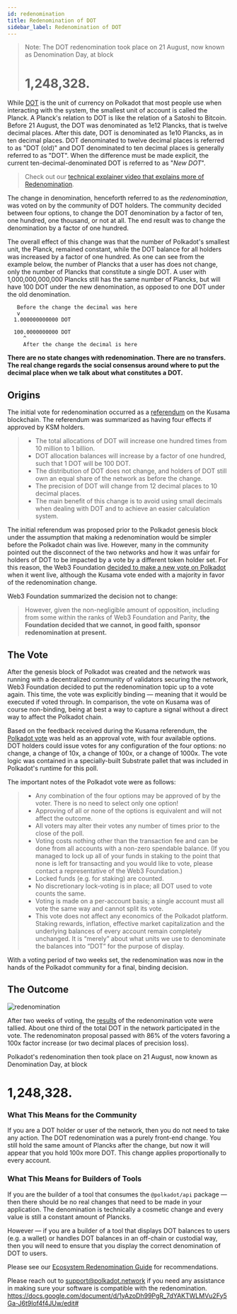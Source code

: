 ```yaml
---
id: redenomination
title: Redenomination of DOT
sidebar_label: Redenomination of DOT
---
```


> Note: The DOT redenomination took place on 21 August, now known as Denomination Day, at block
>
> # 1,248,328.

While [DOT](learn-dot) is the unit of currency on Polkadot that most people use when interacting with the system, the smallest unit of account is called the Planck. A Planck's relation to DOT is like the relation of a Satoshi to Bitcoin. Before 21 August, the DOT was denominated as 1e12 Plancks, that is twelve decimal places. After this date, DOT is denominated as 1e10 Plancks, as in ten decimal places. DOT denominated to twelve decimal places is referred to as "DOT (old)" and DOT denominated to ten decimal places is generally referred to as "DOT". When the difference must be made explicit, the current ten-decimal-denominated DOT is referred to as "_New DOT_".

> Check out our [technical explainer video that explains more of Redenomination](https://www.youtube.com/watch?v=xXIcnBV4uUE&list=PLOyWqupZ-WGuAuS00rK-pebTMAOxW41W8&index=22&ab_channel=Polkadot).

The change in denomination, henceforth referred to as the _redenomination_, was voted on by the community of DOT holders. The community decided between four options, to change the DOT denomination by a factor of ten, one hundred, one thousand, or not at all. The end result was to change the denomination by a factor of one hundred.

The overall effect of this change was that the number of Polkadot's smallest unit, the Planck, remained constant, while the DOT balance for all holders was increased by a factor of one hundred. As one can see from the example below, the number of Plancks that a user has does not change, only the number of Plancks that constitute a single DOT. A user with 1,000,000,000,000 Plancks still has the same number of Plancks, but will have 100 DOT under the new denomination, as opposed to one DOT under the old denomination.

```
   Before the change the decimal was here
   v
  1.000000000000 DOT

  100.0000000000 DOT
     ^
     After the change the decimal is here
```

**There are no state changes with redenomination. There are no transfers. The real change regards the social consensus around where to put the decimal place when we talk about what constitutes a DOT.**

## Origins

The initial vote for redenomination occurred as a [referendum][referendum 52] on the Kusama blockchain. The referendum was summarized as having four effects if approved by KSM holders.

> - The total allocations of DOT will increase one hundred times from 10 million to 1 billion.
> - DOT allocation balances will increase by a factor of one hundred, such that 1 DOT will be 100 DOT.
> - The distribution of DOT does not change, and holders of DOT still own an equal share of the network as before the change.
> - The precision of DOT will change from 12 decimal places to 10 decimal places.
> - The main benefit of this change is to avoid using small decimals when dealing with DOT and to achieve an easier calculation system.

The initial referendum was proposed prior to the Polkadot genesis block under the assumption that making a redenomination would be simpler before the Polkadot chain was live. However, many in the community pointed out the disconnect of the two networks and how it was unfair for holders of DOT to be impacted by a vote by a different token holder set. For this reason, the Web3 Foundation [decided to make a new vote on Polkadot][blog 1] when it went live, although the Kusama vote ended with a majority in favor of the redenomination change.

Web3 Foundation summarized the decision not to change:

> However, given the non-negligible amount of opposition, including from some within the ranks of Web3 Foundation and Parity, **the Foundation decided that we cannot, in good faith, sponsor redenomination at present.**

## The Vote

After the genesis block of Polkadot was created and the network was running with a decentralized community of validators securing the network, Web3 Foundation decided to put the redenomination topic up to a vote again. This time, the vote was explicitly binding &mdash; meaning that it would be executed if voted through. In comparison, the vote on Kusama was of course non-binding, being at best a way to capture a signal without a direct way to affect the Polkadot chain.

Based on the feedback received during the Kusama referendum, the [Polkadot vote][blog 2] was held as an approval vote, with four available options. DOT holders could issue votes for any configuration of the four options: no change, a change of 10x, a change of 100x, or a change of 1000x. The vote logic was contained in a specially-built Substrate pallet that was included in Polkadot's runtime for this poll.

The important notes of the Polkadot vote were as follows:

> - Any combination of the four options may be approved of by the voter. There is no need to select only one option!
> - Approving of all or none of the options is equivalent and will not affect the outcome.
> - All voters may alter their votes any number of times prior to the close of the poll.
> - Voting costs nothing other than the transaction fee and can be done from all accounts with a non-zero spendable balance. (If you managed to lock up all of your funds in staking to the point that none is left for transacting and you would like to vote, please contact a representative of the Web3 Foundation.)
> - Locked funds (e.g. for staking) are counted.
> - No discretionary lock-voting is in place; all DOT used to vote counts the same.
> - Voting is made on a per-account basis; a single account must all vote the same way and cannot split its vote.
> - This vote does not affect any economics of the Polkadot platform. Staking rewards, inflation, effective market capitalization and the underlying balances of every account remain completely unchanged. It is “merely” about what units we use to denominate the balances into “DOT” for the purpose of display.

With a voting period of two weeks set, the redenomination was now in the hands of the Polkadot community for a final, binding decision.

## The Outcome

![redenomination](assets/redenomination.png)

After two weeks of voting, the [results][blog 3] of the redenomination vote were tallied. About one third of the total DOT in the network participated in the vote. The redenominaton proposal passed with 86% of the voters favoring a 100x factor increase (or two decimal places of precision loss).

Polkadot's redenomination then took place on 21 August, now known as Denomination Day, at block

# 1,248,328.

### What This Means for the Community

If you are a DOT holder or user of the network, then you do not need to take any action. The DOT redenomination was a purely front-end change. You still hold the same amount of Plancks after the change, but now it will appear that you hold 100x more DOT. This change applies proportionally to every account.

### What This Means for Builders of Tools

If you are the builder of a tool that consumes the `@polkadot/api` package &mdash; then there should be no real changes that need to be made in your application. The denomination is technically a cosmetic change and every value is still a constant amount of Plancks.

However &mdash; if you are a builder of a tool that displays DOT balances to users (e.g. a wallet) or handles DOT balances in an off-chain or custodial way, then you will need to ensure that you display the correct denomination of DOT to users.

Please see our [Ecosystem Redenomination Guide]() for recommendations.

Please reach out to [support@polkadot.network](mailto:support@polkadot.network) if you need any assistance in making sure your software is compatible with the redenomination.
https://docs.google.com/document/d/1yAzoDh99PgR_7dYAKTWLMVu2Fy5Ga-J6t9lof4f4JUw/edit#

[referendum 52]: https://kusama.polkassembly.io/referendum/52
[blog 1]: https://polkadot.network/results-of-dot-redenomination-referendum/
[blog 2]: https://polkadot.network/the-first-polkadot-vote/
[blog 3]: https://polkadot.network/the-results-are-in/
